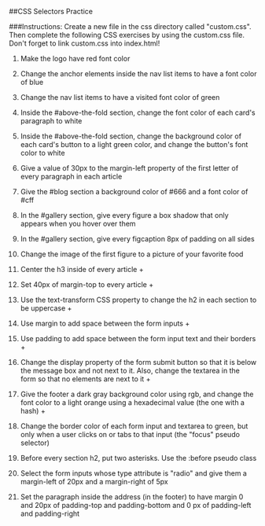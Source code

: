 ##CSS Selectors Practice

###Instructions:
Create a new file in the css directory called "custom.css". Then complete the following
CSS exercises by using the custom.css file. Don't forget to link custom.css into index.html!

1. Make the logo have red font color

2. Change the anchor elements inside the nav list items to have a font color of blue

3. Change the nav list items to have a visited font color of green

4. Inside the #above-the-fold section, change the font color of each card's paragraph to white

5. Inside the #above-the-fold section, change the background color of each card's
button to a light green color, and change the button's font color to white

6. Give a value of 30px to the margin-left property of the first letter of every paragraph in each article

7. Give the #blog section a background color of #666 and a font color of #cff

8. In the #gallery section, give every figure a box shadow that only appears when
you hover over them

9. In the #gallery section, give every figcaption 8px of padding on all sides

10. Change the image of the first figure to a picture of your favorite food

11. Center the h3 inside of every article +

12. Set 40px of margin-top to every article +

13. Use the text-transform CSS property to change the h2 in each section to be uppercase +

14. Use margin to add space between the form inputs +

15. Use padding to add space between the form input text and their borders +

16. Change the display property of the form submit button so that it
is below the message box and not next to it. Also, change the textarea in the
form so that no elements are next to it +

17. Give the footer a dark gray background color using rgb, and change the font
color to a light orange using a hexadecimal value (the one with a hash) +

18. Change the border color of each form input and textarea to green, but only
when a user clicks on or tabs to that input (the "focus" pseudo selector)

19. Before every section h2, put two asterisks. Use the :before pseudo class

20. Select the form inputs whose type attribute is "radio" and give them a
margin-left of 20px and a margin-right of 5px

21. Set the paragraph inside the address (in the footer) to have margin 0 and
20px of padding-top and padding-bottom and 0 px of padding-left and padding-right
